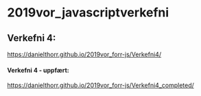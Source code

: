# 2019vor_javascriptverkefni

## Verkefni 4:
https://danielthorr.github.io/2019vor_forr-js/Verkefni4/

#### Verkefni 4 - uppfært:
https://danielthorr.github.io/2019vor_forr-js/Verkefni4_completed/
